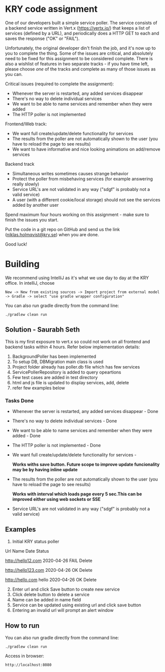 # KRY code assignment

One of our developers built a simple service poller.
The service consists of a backend service written in Vert.x (https://vertx.io/) that keeps a list of services (defined by a URL), and periodically does a HTTP GET to each and saves the response ("OK" or "FAIL").

Unfortunately, the original developer din't finish the job, and it's now up to you to complete the thing.
Some of the issues are critical, and absolutely need to be fixed for this assignment to be considered complete.
There is also a wishlist of features in two separate tracks - if you have time left, please choose *one* of the tracks and complete as many of those issues as you can.

Critical issues (required to complete the assignment):

- Whenever the server is restarted, any added services disappear
- There's no way to delete individual services
- We want to be able to name services and remember when they were added
- The HTTP poller is not implemented

Frontend/Web track:
- We want full create/update/delete functionality for services
- The results from the poller are not automatically shown to the user (you have to reload the page to see results)
- We want to have informative and nice looking animations on add/remove services

Backend track
- Simultaneous writes sometimes causes strange behavior
- Protect the poller from misbehaving services (for example answering really slowly)
- Service URL's are not validated in any way ("sdgf" is probably not a valid service)
- A user (with a different cookie/local storage) should not see the services added by another user

Spend maximum four hours working on this assignment - make sure to finish the issues you start.

Put the code in a git repo on GitHub and send us the link (niklas.holmqvist@kry.se) when you are done.

Good luck!

# Building
We recommend using IntelliJ as it's what we use day to day at the KRY office.
In intelliJ, choose
```
New -> New from existing sources -> Import project from external model -> Gradle -> select "use gradle wrapper configuration"
```

You can also run gradle directly from the command line:
```
./gradlew clean run
```

## Solution - Saurabh Seth

This is my first exposure to vert.x so could not work on all frontend and backend tasks within 4 hours. Refer below implementation details:

1. BackgroundPoller has been implemented
2. To setup DB, DBMigration main class is used
3. Project folder already has poller.db file which has few services
4. ServicePollerRepository is added to query opeartions
5. Few test cases are added in test directory
6. html and js file is updated to display services, add, delete
7. refer few examples below


### Tasks Done


- Whenever the server is restarted, any added services disappear - Done
- There's no way to delete individual services - Done
- We want to be able to name services and remember when they were added - Done
- The HTTP poller is not implemented - Done

- We want full create/update/delete functionality for services -
    
    __Works withs save button. Future scope to improve update funcionality may be by having inline update__
- The results from the poller are not automatically shown to the user (you have to reload the page to see results)
    
    __Works with interval which loads page every 5 sec.This can be improved either using web sockets or SSE__

- Service URL's are not validated in any way ("sdgf" is probably not a valid service)

## Examples

1. Initial 
KRY status poller

Url	                Name	 Date	     Status

http://hello12.com		    2020-04-26	 FAIL	Delete

http://hello123.com		    2020-04-26	 OK	    Delete

http://hello.com	hello	2020-04-26	 OK	    Delete

2. Enter url and click Save button to create new service
3. Click delete button to delete a service
4. Name can be added in name field
5. Service can be updated using existing url and click save button
6. Entering an invalid url will prompt an alert window

## How to run

You can also run gradle directly from the command line:
```
./gradlew clean run
```

Access in browser:
```
http://localhost:8080
```
